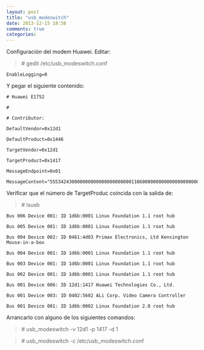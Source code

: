 ```yaml
---
layout: post
title: "usb_modeswitch"
date: 2013-12-15 18:58
comments: true
categories: 
---
```

Configuración del modem Huawei. Editar:

>\# gedit /etc/usb_modeswitch.conf 

	EnableLogging=0

Y pegar el siguiente contenido:

	# Huawei E1752

	# 

	# Contributor:

	DefaultVendor=0x12d1

	DefaultProduct=0x1446

	TargetVendor=0x12d1

	TargetProduct=0x1417

	MessageEndpoint=0x01

	MessageContent="55534243000000000000000000000011060000000000000000000000000000"

Verificar que el número de TargetProduc coincida con la salida de:

>\# lsusb 

	Bus 006 Device 001: ID 1d6b:0001 Linux Foundation 1.1 root hub

	Bus 005 Device 001: ID 1d6b:0001 Linux Foundation 1.1 root hub

	Bus 004 Device 002: ID 0461:4d03 Primax Electronics, Ltd Kensington Mouse-in-a-box

	Bus 004 Device 001: ID 1d6b:0001 Linux Foundation 1.1 root hub

	Bus 003 Device 001: ID 1d6b:0001 Linux Foundation 1.1 root hub

	Bus 002 Device 001: ID 1d6b:0001 Linux Foundation 1.1 root hub

	Bus 001 Device 006: ID 12d1:1417 Huawei Technologies Co., Ltd. 

	Bus 001 Device 003: ID 0402:5602 ALi Corp. Video Camera Controller

	Bus 001 Device 001: ID 1d6b:0002 Linux Foundation 2.0 root hub

Arrancarlo con alguno de los siguientes comandos:

>\# usb_modeswitch -v 12d1 -p 1417 -d 1

>\# usb_modeswitch -c /etc/usb_modeswitch.conf

